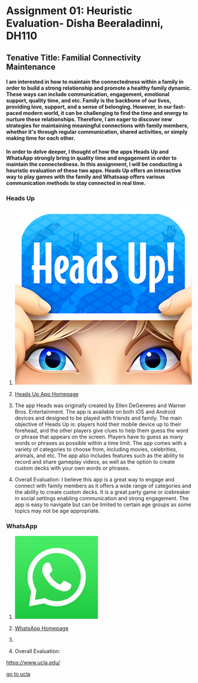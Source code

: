 # Assignment 01: Heuristic Evaluation- Disha Beeraladinni, DH110

## Tenative Title: Familial Connectivity Maintenance 

#### I am interested in how to maintain the connectedness within a family in order to build a strong relationship and promote a healthy family dynamic. These ways can include communication, engagement, emotional support, quality time, and etc. Family is the backbone of our lives, providing love, support, and a sense of belonging. However, in our fast-paced modern world, it can be challenging to find the time and energy to nurture these relationships. Therefore, I am eager to discover new strategies for maintaining meaningful connections with family members, whether it's through regular communication, shared activities, or simply making time for each other. 

#### In order to delve deeper, I thought of how the apps Heads Up and WhatsApp strongly bring in quality time and engagement in order to maintain the connectedness. In this assignment, I will be conducting a heuristic evaluation of these two apps. Heads Up offers an interactive way to play games with the family and Whatsaap offers various communication methods to stay connected in real time.

### Heads Up

1) ![heads up screenshot](unnamed.jpg)

2) [Heads Up App Homepage](https://play.google.com/store/apps/details?id=com.wb.headsup&hl=en_US&gl=US&pli=1)

3) The app Heads was originally created by Ellen DeGeneres and Warner Bros. Entertainment. The app is available on both iOS and Android devices and designed to be played with friends and family. The main objective of Heads Up is: players hold their mobile device up to their forehead, and the other players give clues to help them guess the word or phrase that appears on the screen. Players have to guess as many words or phrases as possible within a time limit. The app comes with a variety of categories to choose from, including movies, celebrities, animals, and etc. The app also includes features such as the ability to record and share gameplay videos, as well as the option to create custom decks with your own words or phrases.

4) Overall Evaluation: I believe this app is a great way to engage and connect with family members as it offers a wide range of categories and the ability to create custom decks. It is a great party game or icebreaker in social settings enabling communication and strong engagement. The app is easy to navigate but can be limited to certain age groups as some topics may not be age appropriate. 

### WhatsApp

1) ![heads up screenshot](download.jpg)

2) [WhatsApp Homepage](https://www.whatsapp.com/)

3)

4) Overall Evaluation: 

https://www.ucla.edu/

[go to ucla](https://www.ucla.edu/)
